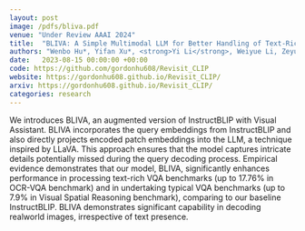```yaml
---
layout: post
image: /pdfs/bliva.pdf
venue: "Under Review AAAI 2024"
title:  "BLIVA: A Simple Multimodal LLM for Better Handling of Text-Rich Visual Questions"
authors: "Wenbo Hu*, Yifan Xu*, <strong>Yi Li</strong>, Weiyue Li, Zeyuan Chen, Zhuowen Tu"
date:   2023-08-15 00:00:00 +00:00
code: https://github.com/gordonhu608/Revisit_CLIP
website: https://gordonhu608.github.io/Revisit_CLIP/
arxiv: https://gordonhu608.github.io/Revisit_CLIP/
categories: research
---
```

We introduces BLIVA, an augmented version of InstructBLIP with 
Visual Assistant. BLIVA incorporates the query embeddings from 
InstructBLIP and also directly projects encoded patch embeddings 
into the LLM, a technique inspired by LLaVA. This approach ensures that
the model captures intricate details potentially missed during the query 
decoding process. Empirical evidence demonstrates that our model, BLIVA, 
significantly enhances performance in processing text-rich VQA benchmarks (up to
17.76% in OCR-VQA benchmark) and in undertaking typical VQA benchmarks 
(up to 7.9% in Visual Spatial Reasoning benchmark), comparing to our baseline 
InstructBLIP. BLIVA demonstrates significant capability in decoding realworld images, 
irrespective of text presence.